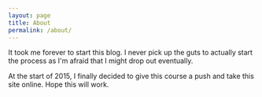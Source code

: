 ```yaml
---
layout: page
title: About
permalink: /about/
---
```


It took me forever to start this blog. I never pick up the guts to actually start the process as I'm afraid that I might drop out eventually.

At the start of 2015, I finally decided to give this course a push and take this site online. Hope this will work.
